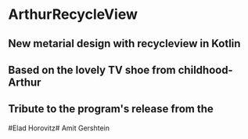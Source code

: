 # ArthurRecycleView
## New metarial design with recycleview in Kotlin
## Based on the lovely TV shoe from childhood-Arthur
## Tribute to the program's release from the
#Elad Horovitz# Amit Gershtein 

